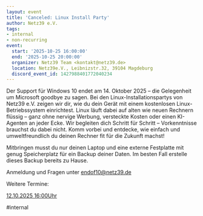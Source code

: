 ```yaml
---
layout: event
title: 'Canceled: Linux Install Party'
author: Netz39 e.V.
tags:
- internal
- non-recurring
event:
  start: '2025-10-25 16:00:00'
  end: '2025-10-25 20:00:00'
  organizer: Netz39 Team <kontakt@netz39.de>
  location: Netz39e.V., Leibnizstr.32, 39104 Magdeburg
  discord_event_id: 1427988401772040234
---
```

Der Support für Windows 10 endet am 14. Oktober 2025 – die Gelegenheit um Microsoft goodbye zu sagen. Bei den Linux-Installationspartys von Netz39 e.V. zeigen wir dir, wie du dein Gerät mit einem kostenlosen Linux-Betriebssystem einrichtest. Linux läuft dabei auf alten wie neuen Rechnern flüssig – ganz ohne nervige Werbung, versteckte Kosten oder einen KI-Agenten an jeder Ecke. Wir begleiten dich Schritt für Schritt – Vorkenntnisse brauchst du dabei nicht. Komm vorbei und entdecke, wie einfach und umweltfreundlich du deinen Rechner fit für die Zukunft machst!

Mitbringen musst du nur deinen Laptop und eine externe Festplatte mit genug Speicherplatz für ein Backup deiner Daten. Im besten Fall erstelle dieses Backup bereits zu Hause.

Anmeldung und Fragen unter endof10@netz39.de

Weitere Termine: 

[12.10.2025 16:00Uhr](https://www.netz39.de/events/2025/discord-event-1415406548922142741 )

#internal
<!-- event imported from discord manual changes may be overwritten -->